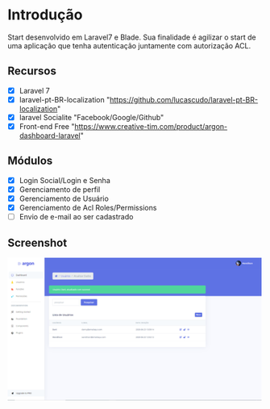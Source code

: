 # Introdução
Start desenvolvido em Laravel7 e Blade.
Sua finalidade é agilizar o start de uma aplicação que tenha autenticação juntamente com autorização ACL.

## Recursos
- [x] Laravel 7
- [x] laravel-pt-BR-localization "https://github.com/lucascudo/laravel-pt-BR-localization"
- [x] laravel Socialite "Facebook/Google/Github"
- [x] Front-end Free "https://www.creative-tim.com/product/argon-dashboard-laravel"

## Módulos
- [X] Login Social/Login e Senha
- [X] Gerenciamento de perfil
- [X] Gerenciamento de Usuário
- [X] Gerenciamento de Acl Roles/Permissions
- [ ] Envio de e-mail ao ser cadastrado

## Screenshot
![Screenshot](screenshot.png)
